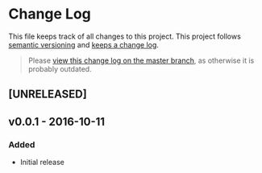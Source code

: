 # Change Log

This file keeps track of all changes to this project. This project follows [semantic versioning](http://semver.org/) and [keeps a change log](http://keepachangelog.com/).

> Please [view this change log on the master branch](https://github.com/FaKeller/kss-brunch/blob/master/CHANGELOG.md), as otherwise it is probably outdated.


## [UNRELEASED]


## v0.0.1 - 2016-10-11

### Added
- Initial release
